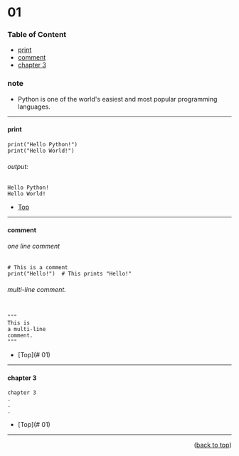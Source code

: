 # 01 

### Table of Content
* [print](#print)
* [comment](#comment)
* [chapter 3](#chapter-3)


### note

* Python is one of the world's easiest and most popular programming languages.

----

#### print

```
print("Hello Python!")
print("Hello World!")
```

###### output: 

```
Hello Python!
Hello World!
```


* [Top](#01)
----

#### comment

###### one line comment

```
# This is a comment
print("Hello!")  # This prints "Hello!"
```

###### multi-line comment.
```

"""
This is 
a multi-line 
comment.
"""
```

* [Top](# 01)
----

#### chapter 3

```
chapter 3
.
.
.
```

* [Top](# 01)



----

<p align="right">(<a href="#topage">back to top</a>)</p>
<br/>
<br/>
